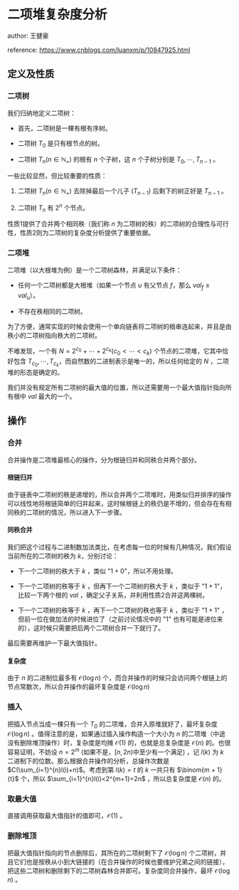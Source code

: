 # 二项堆复杂度分析

author: 王健豪

reference: https://www.cnblogs.com/luanxm/p/10847925.html

## 定义及性质

### 二项树

我们归纳地定义二项树：

- 首先，二项树是一棵有根有序树。

- 二项树 $T_0$ 是只有根节点的树。

- 二项树 $T_n(n\in \mathbb{N}_+)$ 的根有 $n$ 个子树，这 $n$ 个子树分别是 $T_0,\cdots,T_{n-1}$ 。

一些比较显然，但比较重要的性质：

1. 二项树 $T_n(n\in \mathbb{N}_+)$ 去除掉最后一个儿子 $(T_{n-1})$ 后剩下的树正好是 $T_{n-1}$ 。

2. 二项树 $T_n$ 有 $2^n$ 个节点。

性质1提供了合并两个相同秩（我们称 $n$ 为二项树的秩）的二项树的合理性与可行性，性质2则为二项树的复杂度分析提供了重要依据。

### 二项堆

二项堆（以大根堆为例）是一个二项树森林，并满足以下条件：

- 任何一个二项树都是大根堆（如果一个节点 $u$ 有父节点 $f$，那么 $val_f\geq val_u$）。

- 不存在秩相同的二项树。

为了方便，通常实现的时候会使用一个单向链表将二项树的根串连起来，并且是由秩小的二项树指向秩大的二项树。

不难发现，一个有 $N=2^{c_0}+\cdots+2^{c_k}(c_0<\cdots<c_k)$ 个节点的二项堆，它其中恰好包含 $T_{c_0},\cdots,T_{c_k}$，而自然数的二进制表示是唯一的，所以任何给定的 $N$ ，二项堆的形态是确定的。

我们并没有规定所有二项树的最大值的位置，所以还需要用一个最大值指针指向所有根中 $val$ 最大的一个。

## 操作

### 合并

合并操作是二项堆最核心的操作，分为根链归并和同秩合并两个部分。

#### 根链归并

由于链表中二项树的秩是递增的，所以合并两个二项堆时，用类似归并排序的操作可以线性地将根链简单的归并起来，这时候根链上的秩仍是不增的，但会存在有相同秩的二项树的情况，所以进入下一步骤。

#### 同秩合并

我们把这个过程与二进制数加法类比，在考虑每一位的时候有几种情况，我们假设当前所在的二项树的秩为 $k$，分别讨论：

- 下一个二项树的秩大于 $k$ ，类似 "$1+0$"，所以不用处理。

- 下一个二项树的秩等于 $k$ ，但再下一个二项树的秩大于 $k$ ，类似于 "$1+1$"，比较一下两个根的 $val$ ，确定父子关系，并利用性质2合并这两棵树。

- 下一个二项树的秩等于 $k$ ，再下一个二项树的秩也等于 $k$ ，类似于 "$1+1$" ，但前一位在做加法的时候进位了（之前讨论情况中的 "$1$" 也有可能是进位来的），这时候只需要把后两个二项树合并一下就行了。

最后需要再维护一下最大值指针。

#### 复杂度

由于 $n$ 的二进制位最多有 $\mathcal{O}(\log n)$ 个，而合并操作的时候只会访问两个根链上的节点常数次，所以合并操作的最坏复杂度是 $\mathcal{O}(\log n)$

### 插入

把插入节点当成一棵只有一个 $T_0$ 的二项堆，合并入原堆就好了，最坏复杂度 $\mathcal{O}(\log n)$ 。值得注意的是，如果通过插入操作构造一个大小为 $n$ 的二项堆（中途没有删除堆顶操作）时，复杂度是均摊 $\mathcal{O}(1)$ 的，也就是总复杂度是 $\mathcal{O}(n)$ 的。也很容易证明，不妨设 $n=2^m$ (如果不是，$[n,2n)$中至少有一个满足) ，记 $l(k)$ 为 $k$ 二进制下的位数。那么根据合并操作的分析，总操作次数是 $C(\sum_{i=1}^{n}l(i)+n)$。考虑到第 $l(k)=t$ 的 $k$ 一共只有 $\binom{m + 1}{t}$ 个，所以 $\sum_{i=1}^{n}l(i)<2^{m+1}=2n$ ，所以总复杂度是 $\mathcal{O}(n)$ 的。

### 取最大值

直接调用获取最大值指针的值即可，$\mathcal{O}(1)$ 。

### 删除堆顶

把最大值指针指向的节点删除后，其所在的二项树剩下了 $\mathcal{O}(\log n)$ 个二项树，并且它们也是按秩从小到大链接的（在合并操作的时候也要维护兄弟之间的链接），把这些二项树和删除剩下的二项树森林合并即可。复杂度同合并操作，最坏 $\mathcal{O}(\log n)$ 。
